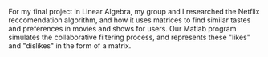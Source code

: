 
For my final project in Linear Algebra, my group and I researched the Netflix reccomendation algorithm, and how it uses matrices to find similar tastes and preferences in movies and shows for users. Our Matlab program simulates the collaborative filtering process, and represents these "likes" and "dislikes" in the form of a matrix.  
